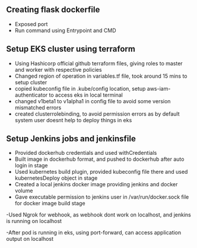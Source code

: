 ## Creating flask dockerfile

- Exposed port
- Run command using Entrypoint and CMD

## Setup EKS cluster using terraform

- Using Hashicorp official github terraform files, giving roles to master and worker with respective policies
- Changed region of operation in variables.tf file, took around 15 mins to setup cluster
- copied kubeconfig file in .kube/config location, setup aws-iam-authenticator to access eks in local terminal
- changed v1beta1 to v1alpha1 in config file to avoid some version mismatched errors
- created clusterrolebinding, to avoid permission errors as by default system user doesnt help to deploy things in eks

## Setup Jenkins jobs and jenkinsfile

- Provided dockerhub credentials and used withCredentials
- Built image in dockerhub format, and pushed to dockerhub after auto login in stage
- Used kubernetes build plugin, provided kubeconfig file there and used kubernetesDeploy object in stage
- Created a local jenkins docker image providing jenkins and docker volume
- Gave executable permission to jenkins user in /var/run/docker.sock file for docker image build stage


-Used Ngrok for webhook, as webhook dont work on localhost, and jenkins is running on localhost

-After pod is running in eks, using port-forward, can access application output on localhost
